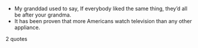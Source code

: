  - My granddad used to say, If everybody liked the same thing, they’d all be after your grandma.
 - It has been proven that more Americans watch television than any other appliance.

2 quotes